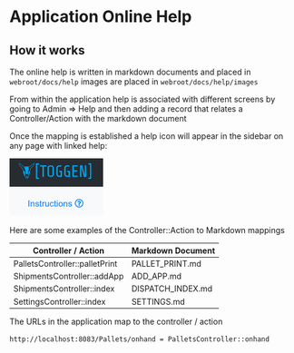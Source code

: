 # Application Online Help

## How it works
The online help is written in markdown documents and placed in `webroot/docs/help` images are placed in `webroot/docs/help/images`

From within the application help is associated with different screens by going to Admin => Help and then adding a record that relates a Controller/Action with the markdown document

Once the mapping is established a help icon will appear in the sidebar on any page with linked help:

![Context Help](images/sidebar-help.png)

Here are some examples of the Controller::Action to Markdown mappings

| Controller / Action | Markdown Document |
|---------------------|-------------------|
| PalletsController::palletPrint | PALLET_PRINT.md |
| ShipmentsController::addApp | ADD_APP.md |
| ShipmentsController::index | DISPATCH_INDEX.md |
| SettingsController::index | SETTINGS.md  |

The URLs in the application map to the controller / action

    http://localhost:8083/Pallets/onhand = PalletsController::onhand
